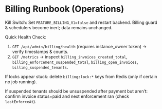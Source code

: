 # Billing Runbook (Operations)

Kill Switch:
Set `FEATURE_BILLING_V1=false` and restart backend. Billing guard & schedulers become inert; data remains unchanged.

Quick Health Check:
1. `GET /api/admin/billing/health` (requires instance_owner token) → verify timestamps & counts.
2. `GET /metrics` → inspect `billing_invoices_created_total`, `billing_enforcement_suspended_total`, `billing_open_invoices`, `billing_suspended_tenants`.

If locks appear stuck: delete `billing:lock:*` keys from Redis (only if certain no job running).

If suspended tenants should be unsuspended after payment but aren’t: confirm invoice status=paid and next enforcement ran (check `lastEnforceAt`).
